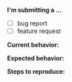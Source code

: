 **I'm submitting a ...**

- [ ] bug report
- [ ] feature request

**Current behavior:**

<!-- How the bug manifests. -->

**Expected behavior:**

<!-- Behavior would be without the bug. -->

**Steps to reproduce:**
